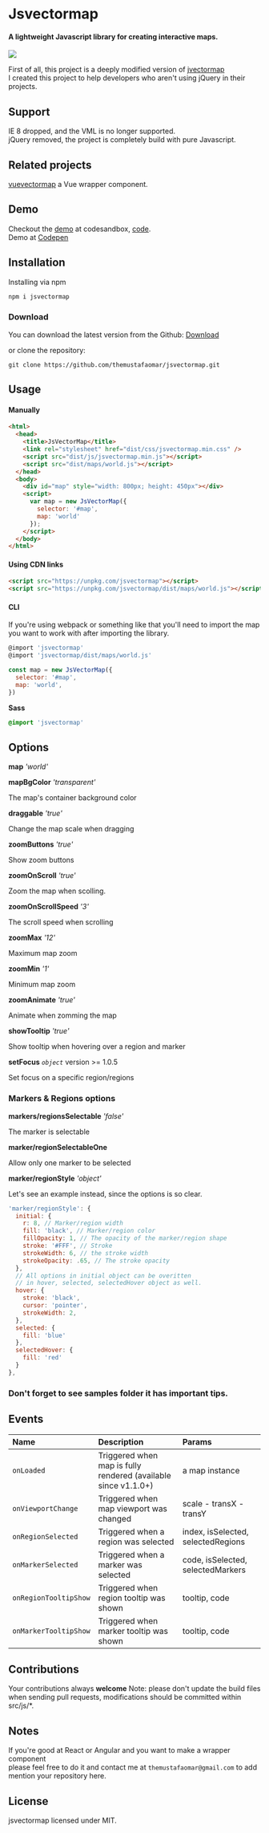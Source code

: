 # Jsvectormap
#### A lightweight Javascript library for creating interactive maps.

<img src="assets/images/jsvectormap.jpg" />

First of all, this project is a deeply modified version of [jvectormap](https://github.com/bjornd/jvectormap)<br>
I created this project to help developers who aren't using jQuery in their projects.<br>

## Support
IE 8 dropped, and the VML is no longer supported.<br>
jQuery removed, the project is completely build with pure Javascript.

## Related projects
[vuevectormap](https://github.com/themustafaomar/vuevectormap) a Vue wrapper component.

## Demo
Checkout the [demo](https://3iw9b.csb.app) at codesandbox, [code](https://codesandbox.io/s/jsvectormap-3iw9b).<br>
Demo at [Codepen](https://codepen.io/themustafaomar/pen/ZEGJeZq)

## Installation
Installing via npm
```js
npm i jsvectormap
```

### Download
You can download the latest version from the Github: [Download](https://github.com/themustafaomar/jsvectormap/archive/master.zip)

or clone the repository:
```
git clone https://github.com/themustafaomar/jsvectormap.git
```

## Usage
#### Manually
```html
<html>
  <head>
    <title>JsVectorMap</title>
    <link rel="stylesheet" href="dist/css/jsvectormap.min.css" />
    <script src="dist/js/jsvectormap.min.js"></script>
    <script src="dist/maps/world.js"></script>
  </head>
  <body>
    <div id="map" style="width: 800px; height: 450px"></div>
    <script>
      var map = new JsVectorMap({
        selector: '#map',
        map: 'world'
      });
    </script>
  </body>
</html>
```

#### Using CDN links
```html
<script src="https://unpkg.com/jsvectormap"></script>
<script src="https://unpkg.com/jsvectormap/dist/maps/world.js"></script>
```
#### CLI
If you're using webpack or something like that you'll need to import the map you want to work with after importing the library.
```js
@import 'jsvectormap'
@import 'jsvectormap/dist/maps/world.js'

const map = new JsVectorMap({
  selector: '#map',
  map: 'world',
})
```
**Sass**
```scss
@import 'jsvectormap'
```

## Options
**map** *'world'*

**mapBgColor** *'transparent'*

The map's container background color

**draggable** *'true'*

Change the map scale when dragging

**zoomButtons** *'true'*

Show zoom buttons

**zoomOnScroll** *'true'*

Zoom the map when scolling.

**zoomOnScrollSpeed** *'3'*

The scroll speed when scrolling

**zoomMax** *'12'*

Maximum map zoom

**zoomMin** *'1'*

Minimum map zoom

**zoomAnimate** *'true'*

Animate when zomming the map

**showTooltip** *'true'*

Show tooltip when hovering over a region and marker

**setFocus** *`object`* version >= 1.0.5

Set focus on a specific region/regions

### Markers & Regions options
**markers/regionsSelectable** *'false'*

The marker is selectable

**marker/regionSelectableOne**

Allow only one marker to be selected

**marker/regionStyle** *'object'*

Let's see an example instead, since the options is so clear.

```js
'marker/regionStyle': {
  initial: {
    r: 8, // Marker/region width
    fill: 'black', // Marker/region color
    fillOpacity: 1, // The opacity of the marker/region shape
    stroke: '#FFF', // Stroke
    strokeWidth: 6, // the stroke width
    strokeOpacity: .65, // The stroke opacity
  },
  // All options in initial object can be overitten
  // in hover, selected, selectedHover object as well.
  hover: {
    stroke: 'black',
    cursor: 'pointer',
    strokeWidth: 2,
  },
  selected: {
    fill: 'blue'
  },
  selectedHover: {
    fill: 'red'
  }
},
```

### Don't forget to see samples folder it has important tips.

## Events
| Name  | Description  | Params  |
| :------------ | :------------ | :------------ |
| `onLoaded` | Triggered when map is fully rendered (available since v1.1.0+) | a map instance |
| `onViewportChange` | Triggered when map viewport was changed | scale - transX - transY |
| `onRegionSelected` | Triggered when a region was selected | index, isSelected, selectedRegions |
| `onMarkerSelected` | Triggered when a marker was selected | code, isSelected, selectedMarkers |
| `onRegionTooltipShow` | Triggered when region tooltip was shown | tooltip, code |
| `onMarkerTooltipShow` | Triggered when marker tooltip was shown | tooltip, code |

## Contributions
Your contributions always **welcome**
Note: please don't update the build files when sending pull requests, modifications should be committed within src/js/*.

## Notes
If you're good at React or Angular and you want to make a wrapper component<br>
please feel free to do it and contact me at `themustafaomar@gmail.com` to add mention your repository here.

## License
jsvectormap licensed under MIT.
